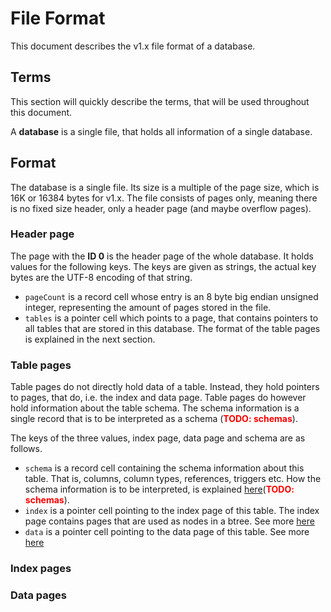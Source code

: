 # File Format
This document describes the v1.x file format of a database.

## Terms
This section will quickly describe the terms, that will be used throughout this
document.

A **database** is a single file, that holds all information of a single
database.

## Format
The database is a single file. Its size is a multiple of the page size, which is
16K or 16384 bytes for v1.x. The file consists of pages only, meaning there is
no fixed size header, only a header page (and maybe overflow pages).

### Header page
The page with the **ID 0** is the header page of the whole database. It holds
values for the following keys. The keys are given as strings, the actual key
bytes are the UTF-8 encoding of that string.

* `pageCount` is a record cell whose entry is an 8 byte big endian unsigned
  integer, representing the amount of pages stored in the file.
* `tables` is a pointer cell which points to a page, that contains pointers to
  all tables that are stored in this database. The format of the table pages is explained in the next section.

### Table pages
Table pages do not directly hold data of a table. Instead, they hold pointers to
pages, that do, i.e. the index and data page. Table pages do however hold
information about the table schema. The schema information is a single record
that is to be interpreted as a schema (<span style="color:red;">**TODO:
schemas**</span>).

The keys of the three values, index page, data page and schema are as follows.

* `schema` is a record cell containing the schema information about this table.
  That is, columns, column types, references, triggers etc. How the schema
  information is to be interpreted, is explained [here](#)(<span
  style="color:red;">**TODO: schemas**</span>).
* `index` is a pointer cell pointing to the index page of this table. The index
  page contains pages that are used as nodes in a btree. See more
  [here](#index-pages)
* `data` is a pointer cell pointing to the data page of this table. See more
  [here](#data-pages)

### Index pages

### Data pages